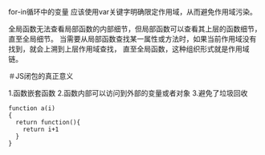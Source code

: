 for-in循环中的变量 应该使用var关键字明确限定作用域，从而避免作用域污染。


全局函数无法查看局部函数的内部细节，但局部函数可以查看其上层的函数细节，直至全局细节。
当需要从局部函数查找某一属性或方法时，如果当前作用域没有找到，就会上溯到上层作用域查找，
直至全局函数，这种组织形式就是作用域链。



＃JS闭包的真正意义

1.函数嵌套函数
2.函数内部可以访问到外部的变量或者对象
3.避免了垃圾回收


    function a(i)
    {
      return function(){
        return i+1
      }
    }

